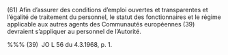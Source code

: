 (61) Afin d’assurer des conditions d’emploi ouvertes et transparentes et l’égalité de traitement du personnel, le statut des fonctionnaires et le régime applicable aux autres agents des Communautés européennes (39) devraient s’appliquer au personnel de l’Autorité.

%%% (39)  JO L 56 du 4.3.1968, p. 1.